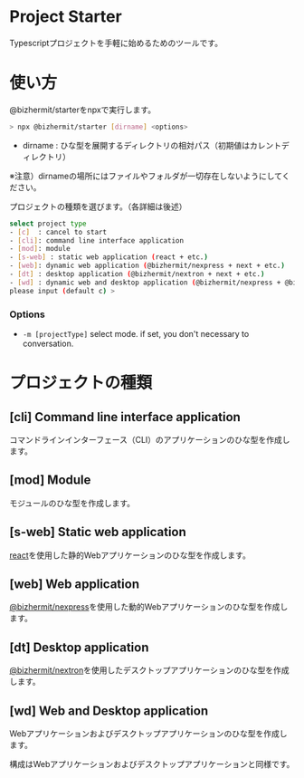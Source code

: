 # Project Starter

Typescriptプロジェクトを手軽に始めるためのツールです。

# 使い方

@bizhermit/starterをnpxで実行します。
```bash
> npx @bizhermit/starter [dirname] <options>
```
- dirname : ひな型を展開するディレクトリの相対パス（初期値はカレントディレクトリ）

※注意）dirnameの場所にはファイルやフォルダが一切存在しないようにしてください。

プロジェクトの種類を選びます。（各詳細は後述）
```bash
select project type
- [c]  : cancel to start
- [cli]: command line interface application 
- [mod]: module
- [s-web] : static web application (react + etc.)
- [web]: dynamic web application (@bizhermit/nexpress + next + etc.)
- [dt] : desktop application (@bizhermit/nextron + next + etc.)
- [wd] : dynamic web and desktop application (@bizhermit/nexpress + @bizhermit/nextron + next + etc.)
please input (default c) >
```

### Options

* `-m [projectType]` select mode. if set, you don't necessary to conversation.

# プロジェクトの種類

## \[cli] Command line interface application

コマンドラインインターフェース（CLI）のアプリケーションのひな型を作成します。

## \[mod] Module

モジュールのひな型を作成します。

## \[s-web] Static web application

[react](https://www.npmjs.com/package/react)を使用した静的Webアプリケーションのひな型を作成します。

## \[web] Web application

[@bizhermit/nexpress](https://www.npmjs.com/package/@bizhermit/nexpress)を使用した動的Webアプリケーションのひな型を作成します。

## \[dt] Desktop application

[@bizhermit/nextron](https://www.npmjs.com/package/@bizhermit/nextron)を使用したデスクトップアプリケーションのひな型を作成します。

## \[wd] Web and Desktop application

Webアプリケーションおよびデスクトップアプリケーションのひな型を作成します。

構成はWebアプリケーションおよびデスクトップアプリケーションと同様です。